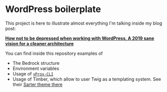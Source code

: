 # WordPress boilerplate

This project is here to illustrate almost everything I'm talking inside my blog post:

**[How not to be depressed when working with WordPress, A 2019 sane vision for a cleaner architecture](https://devops-life.com/blog/2019/04/08/state-of-wordpress-in-2019)**

You can find inside this repository examples of
- The Bedrock structure
- Environment variables
- Usage of [`yProx-CLI`](https://github.com/Yproximite/yProx-cli)
- Usage of Timber, which allow to user Twig as a templating system. See their [Sarter theme there](https://github.com/timber/starter-theme)

